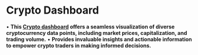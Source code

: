 # Crypto Dashboard
• **This [Crypto dashboard](https://ambreshkumarsaini.github.io/crypto-dashboard/) offers a seamless visualization of diverse cryptocurrency data points, including market
prices, capitalization, and trading volume.**
• **Provides invaluable insights and actionable information to empower crypto traders in making informed decisions.**
